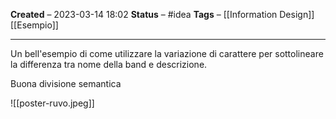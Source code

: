 **Created** – 2023-03-14 18:02
**Status** – #idea
**Tags** – [[Information Design]] [[Esempio]]

---

Un bell'esempio di come utilizzare la variazione di carattere per sottolineare la differenza tra nome della band e descrizione.

Buona divisione semantica

![[poster-ruvo.jpeg]]
